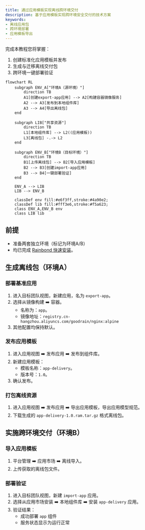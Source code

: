 ```yaml
---
title: 通过应用模板实现离线跨环境交付
description: 基于应用模板实现跨环境安全交付的技术方案
keywords:
- 离线应用包
- 跨环境部署
- 应用模板导出
---
```


完成本教程您将掌握：
1. 创建标准化应用模板并发布
2. 生成与迁移离线交付包
3. 跨环境一键部署验证

```mermaid
flowchart RL
    subgraph ENV_A["环境A（源环境）"]
        direction TB
        A1[创建export-app应用] --> A2[构建容器镜像服务]
        A2 --> A3[发布到本地组件库]
        A3 --> A4[导出离线包]
    end

    subgraph LIB["共享资源"]
        direction TB
        L1[本地组件库] --> L2((应用模板))
        L3[离线包] -.-> L2
    end

    subgraph ENV_B["环境B（目标环境）"]
        direction TB
        B1[上传离线包] --> B2[导入应用模板]
        B2 --> B3[创建import-app应用]
        B3 --> B4[一键部署验证]
    end

    ENV_A --> LIB
    LIB --> ENV_B

    classDef env fill:#e6f3ff,stroke:#4a90e2;
    classDef lib fill:#fff3e6,stroke:#f5a623;
    class ENV_A,ENV_B env
    class LIB lib
```

## 前提

- 准备两套独立环境（标记为环境A/B）
- 均已完成 [Rainbond 快速安装](/docs/quick-start/quick-install)。

## 生成离线包（环境A）
### 部署基准应用

1. 进入目标团队视图，新建应用，名为 `export-app`。
2. 选择从镜像构建 ➡️ 容器。
    - 名称为：`app`。
    - 镜像地址：`registry.cn-hangzhou.aliyuncs.com/goodrain/nginx:alpine`
3. 其他配置均保持默认。

### 发布应用模板

1. 进入应用视图 ➡️ 发布应用 ➡️ 发布到组件库。
2. 新建应用模板：
    - 模板名称：`app-delivery`。
    - 版本号：`1.0`。
3. 确认发布。

### 打包离线资源

1. 进入应用视图 ➡️ 发布应用 ➡️ 导出应用模板，导出应用模型规范。
2. 下载生成的 `app-delivery-1.0.ram.tar.gz` 格式离线包。

## 实施跨环境交付（环境B）
### 导入应用模板

1. 平台管理 ➡️ 应用市场 ➡️ 离线导入。
2. 上传获取的离线包文件。

### 部署验证

1. 进入目标团队视图，新建 `import-app` 应用。
2. 选择从应用市场安装 ➡️ 本地组件库 ➡️ 安装 `app-delivery` 应用。
3. 验证结果：
   - 成功部署 `app` 组件
   - 服务状态显示为运行正常
